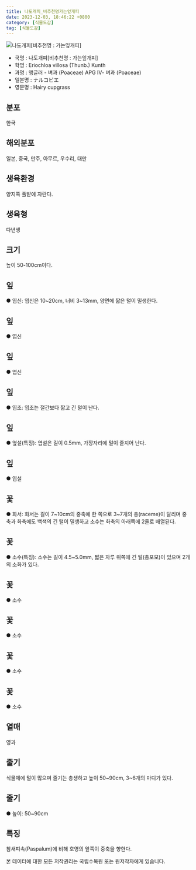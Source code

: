 ```yaml
---
title: 나도개피_비추천명가는잎개피
date: 2023-12-03, 18:46:22 +0800
category: [식물도감]
tag: [식물도감]
---
```




![나도개피[비추천명 : 가는잎개피]](http://www.nature.go.kr/fileUpload/plants/basic/Gramineae/Eriochloa/14467/1_th2.jpg)
- 국명 : 나도개피[비추천명 : 가는잎개피]
- 학명 : Eriochloa villosa (Thunb.) Kunth
- 과명 : 앵글러 - 벼과 (Poaceae) APG Ⅳ- 벼과 (Poaceae)
- 일본명 : ナルコビエ
- 영문명 : Hairy cupgrass


## 분포
한국
## 해외분포
일본, 중국, 만주, 아무르, 우수리, 대만
## 생육환경
양지쪽 풀밭에 자란다.
## 생육형
다년생
## 크기
높이 50-100cm이다.
## 잎
● 엽신: 엽신은 10~20cm, 너비 3~13mm, 양면에 짧은 털이 밀생한다.
## 잎
● 엽신
## 잎
● 엽신
## 잎
● 엽초: 엽초는 절간보다 짧고 긴 털이 난다.
## 잎
● 옆설(특징): 엽설은 길이 0.5mm, 가장자리에 털이 줄지어 난다.
## 잎
● 엽설
## 꽃
● 화서: 화서는 길이 7~10cm의 중축에 한 쪽으로 3~7개의 총(raceme)이 달리며 중축과 화축에도 백색의 긴 털이 밀생하고 소수는 화축의 아래쪽에 2줄로 배열된다.
## 꽃
● 소수(특징): 소수는 길이 4.5~5.0mm, 짧은 자루 위쪽에 긴 털(총포모)이 있으며 2개의 소화가 있다.
## 꽃
● 소수
## 꽃
● 소수
## 꽃
● 소수
## 꽃
● 소수
## 열매
영과
## 줄기
식물체에 털이 많으며 줄기는 총생하고 높이 50~90cm, 3~6개의 마디가 있다.
## 줄기
● 높이: 50~90cm
## 특징
참새피속(Paspalum)에 비해 호영의 앞쪽이 중축을 향한다.






본 데이터에 대한 모든 저작권리는 국립수목원 또는 원저작자에게 있습니다.
